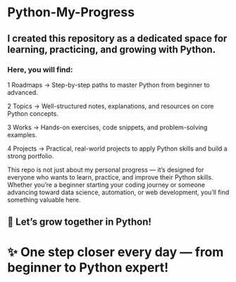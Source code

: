 # Python-My-Progress

## I created this repository as a dedicated space for learning, practicing, and growing with Python.

### Here, you will find:

1  Roadmaps → Step-by-step paths to master Python from beginner to advanced.

2  Topics → Well-structured notes, explanations, and resources on core Python concepts.

3  Works → Hands-on exercises, code snippets, and problem-solving examples.

4  Projects → Practical, real-world projects to apply Python skills and build a strong portfolio.

This repo is not just about my personal progress — it’s designed for everyone who wants to learn, practice, and improve their Python skills. Whether you’re a beginner starting your coding journey or someone advancing toward data science, automation, or web development, you’ll find something valuable here.

## 🚀 Let’s grow together in Python!

# ✨ One step closer every day — from beginner to Python expert!

